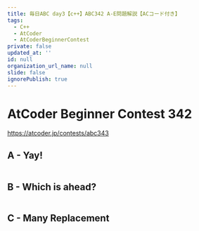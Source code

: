 ```yaml
---
title: 毎日ABC day3【c++】ABC342 A-E問題解説【ACコード付き】
tags:
  - C++
  - AtCoder
  - AtCoderBeginnerContest
private: false
updated_at: ''
id: null
organization_url_name: null
slide: false
ignorePublish: true
---
```

# AtCoder Beginner Contest 342

https://atcoder.jp/contests/abc343

## A - Yay!

```cpp
```

## B - Which is ahead?

```cpp
```

## C - Many Replacement

```cpp
```